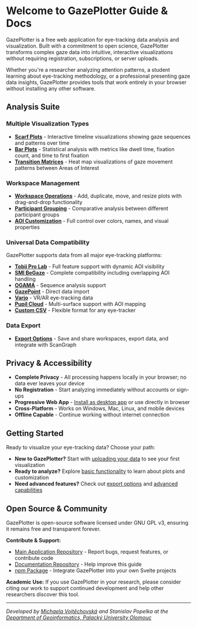 # Welcome to GazePlotter Guide & Docs

GazePlotter is a free web application for eye-tracking data analysis and visualization. Built with a commitment to open science, GazePlotter transforms complex gaze data into intuitive, interactive visualizations without requiring registration, subscriptions, or server uploads.

Whether you're a researcher analyzing attention patterns, a student learning about eye-tracking methodology, or a professional presenting gaze data insights, GazePlotter provides tools that work entirely in your browser without installing any other software.

## Analysis Suite

### Multiple Visualization Types
- **[Scarf Plots](/basic/scarf-plot/)** - Interactive timeline visualizations showing gaze sequences and patterns over time
- **[Bar Plots](/basic/bar-plot/)** - Statistical analysis with metrics like dwell time, fixation count, and time to first fixation
- **[Transition Matrices](/basic/transition-matrix/)** - Heat map visualizations of gaze movement patterns between Areas of Interest

### Workspace Management
- **[Workspace Operations](/basic/workspace/)** - Add, duplicate, move, and resize plots with drag-and-drop functionality
- **[Participant Grouping](/basic/groups/)** - Comparative analysis between different participant groups
- **[AOI Customization](/basic/aoi-customization/)** - Full control over colors, names, and visual properties

### Universal Data Compatibility
GazePlotter supports data from all major eye-tracking platforms:
- **[Tobii Pro Lab](/upload-data/tobii-pro-lab)** - Full feature support with dynamic AOI visibility
- **[SMI BeGaze](/upload-data/smi-begaze)** - Complete compatibility including overlapping AOI handling
- **[OGAMA](/upload-data/ogama)** - Sequence analysis support
- **[GazePoint](/upload-data/gazepoint)** - Direct data import
- **[Varjo](/upload-data/varjo)** - VR/AR eye-tracking data
- **[Pupil Cloud](/upload-data/pupil-cloud)** - Multi-surface support with AOI mapping
- **[Custom CSV](/upload-data/custom-csv)** - Flexible format for any eye-tracker

### Data Export
- **[Export Options](/export/)** - Save and share workspaces, export data, and integrate with ScanGraph

## Privacy & Accessibility

- **Complete Privacy** - All processing happens locally in your browser; no data ever leaves your device
- **No Registration** - Start analyzing immediately without accounts or sign-ups
- **Progressive Web App** - [Install as desktop app](/advanced/download-gazeplotter) or use directly in browser
- **Cross-Platform** - Works on Windows, Mac, Linux, and mobile devices
- **Offline Capable** - Continue working without internet connection

## Getting Started

Ready to visualize your eye-tracking data? Choose your path:

- **New to GazePlotter?** Start with [uploading your data](/upload-data/#upload-data-button) to see your first visualization
- **Ready to analyze?** Explore [basic functionality](/basic/) to learn about plots and customization
- **Need advanced features?** Check out [export options](/export/) and [advanced capabilities](/advanced/)

## Open Source & Community

GazePlotter is open-source software licensed under GNU GPL v3, ensuring it remains free and transparent forever.

**Contribute & Support:**
- [Main Application Repository](https://github.com/misavojte/GazePlotter) - Report bugs, request features, or contribute code
- [Documentation Repository](https://github.com/misavojte/GazePlotterDocs) - Help improve this guide
- [npm Package](https://www.npmjs.com/package/gazeplotter) - Integrate GazePlotter into your own Svelte projects

**Academic Use:**
If you use GazePlotter in your research, please consider citing our work to support continued development and help other researchers discover this tool.

---

*Developed by [Michaela Vojtěchovská](https://vojtechovska.com/) and Stanislav Popelka at the [Department of Geoinformatics, Palacký University Olomouc](https://geoinformatics.upol.cz/)*